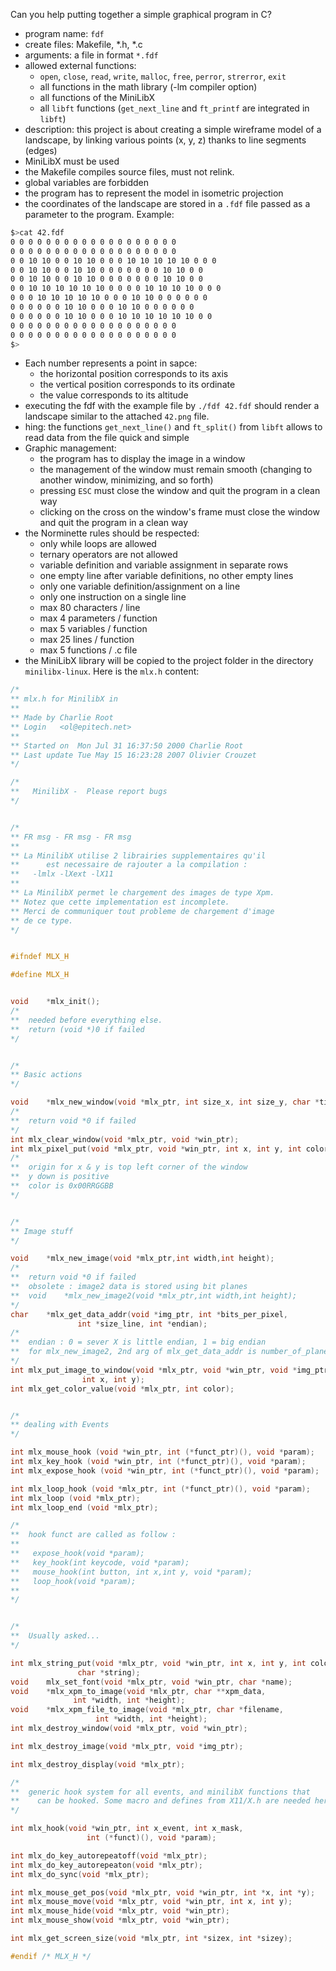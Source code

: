 Can you help putting together a simple graphical program in C?
- program name: `fdf`
- create files: Makefile, *.h, *.c
- arguments: a file in format `*.fdf`
- allowed external functions:
  - `open`, `close`, `read`, `write`, `malloc`, `free`, `perror`, `strerror`, `exit`
  - all functions in the math library (-lm compiler option)
  - all functions of the MiniLibX
  - all `libft` functions (`get_next_line` and `ft_printf` are integrated in `libft`)
- description: this project is about creating a simple wireframe model of a landscape, by linking various points (x, y, z) thanks to line segments (edges)
- MiniLibX must be used
- the Makefile compiles source files, must not relink.
- global variables are forbidden
- the program has to represent the model in isometric projection
- the coordinates of the landscape are stored in a `.fdf` file passed as a parameter to the program. Example:
```bash
$>cat 42.fdf
0 0 0 0 0 0 0 0 0 0 0 0 0 0 0 0 0 0 0
0 0 0 0 0 0 0 0 0 0 0 0 0 0 0 0 0 0 0
0 0 10 10 0 0 10 10 0 0 0 10 10 10 10 10 0 0 0
0 0 10 10 0 0 10 10 0 0 0 0 0 0 0 10 10 0 0
0 0 10 10 0 0 10 10 0 0 0 0 0 0 0 10 10 0 0
0 0 10 10 10 10 10 10 0 0 0 0 10 10 10 10 0 0 0
0 0 0 10 10 10 10 10 0 0 0 10 10 0 0 0 0 0 0
0 0 0 0 0 0 10 10 0 0 0 10 10 0 0 0 0 0 0
0 0 0 0 0 0 10 10 0 0 0 10 10 10 10 10 10 0 0
0 0 0 0 0 0 0 0 0 0 0 0 0 0 0 0 0 0 0
0 0 0 0 0 0 0 0 0 0 0 0 0 0 0 0 0 0 0
$>
```
- Each number represents a point in sapce:
  - the horizontal position corresponds to its axis
  - the vertical position corresponds to its ordinate
  - the value corresponds to its altitude
- executing the fdf with the example file by `./fdf 42.fdf` should render a landscape similar to the attached `42.png` file.
- hing: the functions `get_next_line()` and `ft_split()` from `libft` allows to read data from the file quick and simple
- Graphic management:
  - the program has to display the image in a window
  - the management of the window must remain smooth (changing to another window, minimizing, and so forth)
  - pressing `ESC` must close the window and quit the program in a clean way
  - clicking on the cross on the window's frame must close the window and quit the program in a clean way
- the Norminette rules should be respected:
  - only while loops are allowed
  - ternary operators are not allowed
  - variable definition and variable assignment in separate rows
  - one empty line after variable definitions, no other empty lines
  - only one variable definition/assignment on a line
  - only one instruction on a single line
  - max 80 characters / line
  - max 4 parameters / function
  - max 5 variables / function
  - max 25 lines / function
  - max 5 functions / .c file
- the MiniLibX library will be copied to the project folder in the directory `minilibx-linux`. Here is the `mlx.h` content:
```c
/*
** mlx.h for MinilibX in
**
** Made by Charlie Root
** Login   <ol@epitech.net>
**
** Started on  Mon Jul 31 16:37:50 2000 Charlie Root
** Last update Tue May 15 16:23:28 2007 Olivier Crouzet
*/

/*
**   MinilibX -  Please report bugs
*/


/*
** FR msg - FR msg - FR msg
**
** La MinilibX utilise 2 librairies supplementaires qu'il
**      est necessaire de rajouter a la compilation :
**   -lmlx -lXext -lX11
**
** La MinilibX permet le chargement des images de type Xpm.
** Notez que cette implementation est incomplete.
** Merci de communiquer tout probleme de chargement d'image
** de ce type.
*/


#ifndef MLX_H

#define	MLX_H


void	*mlx_init();
/*
**  needed before everything else.
**  return (void *)0 if failed
*/


/*
** Basic actions
*/

void	*mlx_new_window(void *mlx_ptr, int size_x, int size_y, char *title);
/*
**  return void *0 if failed
*/
int	mlx_clear_window(void *mlx_ptr, void *win_ptr);
int	mlx_pixel_put(void *mlx_ptr, void *win_ptr, int x, int y, int color);
/*
**  origin for x & y is top left corner of the window
**  y down is positive
**  color is 0x00RRGGBB
*/


/*
** Image stuff
*/

void	*mlx_new_image(void *mlx_ptr,int width,int height);
/*
**  return void *0 if failed
**  obsolete : image2 data is stored using bit planes
**  void	*mlx_new_image2(void *mlx_ptr,int width,int height);
*/
char	*mlx_get_data_addr(void *img_ptr, int *bits_per_pixel,
			   int *size_line, int *endian);
/*
**  endian : 0 = sever X is little endian, 1 = big endian
**  for mlx_new_image2, 2nd arg of mlx_get_data_addr is number_of_planes
*/
int	mlx_put_image_to_window(void *mlx_ptr, void *win_ptr, void *img_ptr,
				int x, int y);
int	mlx_get_color_value(void *mlx_ptr, int color);


/*
** dealing with Events
*/

int	mlx_mouse_hook (void *win_ptr, int (*funct_ptr)(), void *param);
int	mlx_key_hook (void *win_ptr, int (*funct_ptr)(), void *param);
int	mlx_expose_hook (void *win_ptr, int (*funct_ptr)(), void *param);

int	mlx_loop_hook (void *mlx_ptr, int (*funct_ptr)(), void *param);
int	mlx_loop (void *mlx_ptr);
int mlx_loop_end (void *mlx_ptr);

/*
**  hook funct are called as follow :
**
**   expose_hook(void *param);
**   key_hook(int keycode, void *param);
**   mouse_hook(int button, int x,int y, void *param);
**   loop_hook(void *param);
**
*/


/*
**  Usually asked...
*/

int	mlx_string_put(void *mlx_ptr, void *win_ptr, int x, int y, int color,
		       char *string);
void	mlx_set_font(void *mlx_ptr, void *win_ptr, char *name);
void	*mlx_xpm_to_image(void *mlx_ptr, char **xpm_data,
			  int *width, int *height);
void	*mlx_xpm_file_to_image(void *mlx_ptr, char *filename,
			       int *width, int *height);
int	mlx_destroy_window(void *mlx_ptr, void *win_ptr);

int	mlx_destroy_image(void *mlx_ptr, void *img_ptr);

int	mlx_destroy_display(void *mlx_ptr);

/*
**  generic hook system for all events, and minilibX functions that
**    can be hooked. Some macro and defines from X11/X.h are needed here.
*/

int	mlx_hook(void *win_ptr, int x_event, int x_mask,
                 int (*funct)(), void *param);

int	mlx_do_key_autorepeatoff(void *mlx_ptr);
int	mlx_do_key_autorepeaton(void *mlx_ptr);
int	mlx_do_sync(void *mlx_ptr);

int	mlx_mouse_get_pos(void *mlx_ptr, void *win_ptr, int *x, int *y);
int	mlx_mouse_move(void *mlx_ptr, void *win_ptr, int x, int y);
int	mlx_mouse_hide(void *mlx_ptr, void *win_ptr);
int	mlx_mouse_show(void *mlx_ptr, void *win_ptr);

int	mlx_get_screen_size(void *mlx_ptr, int *sizex, int *sizey);

#endif /* MLX_H */
```

